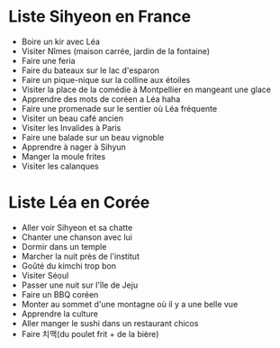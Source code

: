 # Liste Sihyeon en France
- Boire un kir avec Léa
- Visiter Nîmes (maison carrée, jardin de la fontaine) 
- Faire une feria 
- Faire du bateaux sur le lac d'esparon
- Faire un pique-nique sur la colline aux étoiles
- Visiter la place de la comédie à Montpellier en mangeant une glace
- Apprendre des mots de coréen a Léa haha
- Faire une promenade sur le sentier où Léa fréquente
- Visiter un beau café ancien
- Visiter les Invalides à Paris
- Faire une balade sur un beau vignoble  
- Apprendre à nager à Sihyun
- Manger la moule frites
- Visiter les calanques

# Liste Léa en Corée 
- Aller voir Sihyeon et sa chatte
- Chanter une chanson avec lui
- Dormir dans un temple
- Marcher la nuit près de l'institut 
- Goûté du kimchi trop bon
- Visiter Séoul
- Passer une nuit sur l'île de Jeju 
- Faire un BBQ coréen
- Monter au sommet d'une montagne où il y a une belle vue 
- Apprendre la culture
- Aller manger le sushi dans un restaurant chicos
- Faire 치맥(du poulet frit + de la bière)
